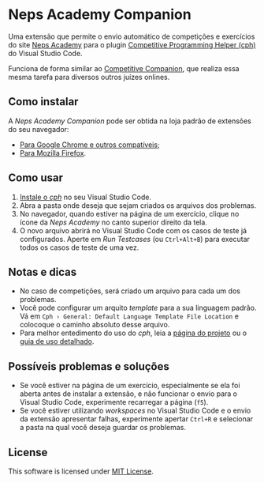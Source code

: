 # Neps Academy Companion

Uma extensão que permite o envio automático de competições e exercícios do site [Neps Academy](neps.academy) para o plugin [Competitive Programming Helper (cph)](https://github.com/agrawal-d/cph#competitive-programming-helper-cph) do Visual Studio Code.

Funciona de forma similar ao [Competitive Companion](https://github.com/jmerle/competitive-companion#competitive-companion), que realiza essa mesma tarefa para diversos outros juízes onlines.

## Como instalar

A _Neps Academy Companion_ pode ser obtida na loja padrão de extensões do seu navegador:
- [Para Google Chrome e outros compatíveis](https://chrome.google.com/webstore/);
- [Para Mozilla Firefox](https://addons.mozilla.org/pt-BR/firefox/extensions/).

## Como usar

1.  [Instale o _cph_](https://marketplace.visualstudio.com/items?itemName=DivyanshuAgrawal.competitive-programming-helper) no seu Visual Studio Code.
2. Abra a pasta onde deseja que sejam criados os arquivos dos problemas.
3. No navegador, quando estiver na página de um exercício, clique no ícone da _Neps Academy_ no canto superior direito da tela.
4. O novo arquivo abrirá no Visual Studio Code com os casos de teste já configurados. Aperte em _Run Testcases_ (ou `Ctrl+Alt+B`) para executar todos os casos de teste de uma vez.

## Notas e dicas

- No caso de competições, será criado um arquivo para cada um dos problemas.
- Você pode configurar um arquito _template_ para a sua linguagem padrão. Vá em `Cph › General: Default Language Template File Location` e colocoque o caminho absoluto desse arquivo.
- Para melhor entedimento do uso do _cph_, leia a [página do projeto](https://github.com/agrawal-d/cph#competitive-programming-helper-cph) ou o [guia de uso detalhado](https://github.com/agrawal-d/cph/blob/main/docs/user-guide.md#cph-user-guide).

## Possíveis problemas e soluções

- Se você estiver na página de um exercício, especialmente se ela foi aberta antes de instalar a extensão, e não funcionar o envio para o Visual Studio Code, experimente recarregar a página (`f5`).
- Se você estiver utilizando _workspaces_ no Visual Studio Code e o envio da extensão apresentar falhas, experimente apertar `Ctrl+R` e selecionar a pasta na qual você deseja guardar os problemas.

## License

This software is licensed under [MIT License](LICENSE).
